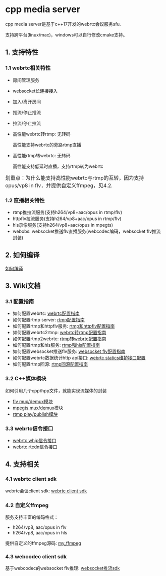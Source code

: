 # cpp media server

cpp media server是基于c++17开发的webrtc会议服务sfu.

支持跨平台(linux/mac)，windows可以自行修改cmake支持。

## 1. 支持特性
### 1.1 webrtc相关特性
* 房间管理服务
* websocket长连接接入
* 加入/离开房间
* 推流/停止推流
* 拉流/停止拉流
* 高性能webrtc转rtmp: 无转码

   高性能支持webrtc的旁路rtmp直播
* 高性能rtmp转webrtc: 无转码

   高性能支持低延时直播，支持rtmp转为webrtc

<font size=3>划重点：为什么能支持高性能webrtc与rtmp的互转，因为支持opus/vp8 in flv，并提供自定义ffmpeg，见4.2.</font>

### 1.2 直播相关特性
* rtmp推拉流服务(支持h264/vp8+aac/opus in rtmp/flv)
* httpflv拉流服务(支持h264/vp8+aac/opus in rtmp/flv)
* hls录像服务(支持h264/vp8+aac/opus in mpegts)
* webobs: websocket推送flv直播服务(webcodec编码，websocket flv推流封装)

## 2. 如何编译
[如何编译](doc/conf/0_how_to_build.md)

## 3. Wiki文档
### 3.1 配置指南
* 如何配置webrtc: [webrtc配置指南](doc/conf/1_webrtc.md)
* 如何配置rtmp server: [rtmp配置指南](doc/conf/2_rtmp.md)
* 如何配置rtmp和httpflv服务: [rtmp和httpflv配置指南](doc/conf/3_rtmp_httpflv.md)
* 如何配置webrtc2rtmp: [webrtc转rtmp配置指南](doc/conf/4_webrtc2rtmp.md)
* 如何配置rtmp2webrtc: [rtmp转webrtc配置指南](doc/conf/5_rtmp2webrtc.md)
* 如何配置rtmp和hls服务: [rtmp和hls配置指南](doc/conf/6_rtmp_hls.md)
* 如何配置websocket推送flv服务: [websocket flv配置指南](doc/conf/7_websocket_flv.md)
* 如何配置webrtc数据统计http api接口: [webrtc statics维护接口配置](doc/conf/8_webrtc_statics.md)
* 如何配置rtmp回源: [rtmp回源配置指南](doc/conf/9_rtmp_relay.md)

### 3.2 C++媒体模块
如何引用几个cpp/hpp文件，就能实现流媒体的封装
* [flv mux/demux模块](doc/module/flv_module.md)
* [mpegts mux/demux模块](doc/module/mpegts_module.md)
* [rtmp play/publish模块](doc/module/rtmp_module.md)

### 3.3 webrtc信令接口
* [webrtc whip信令接口](doc/api/whip_api.md)
* [webrtc rtcdn信令接口](doc/api/rtcdn_api.md)
## 4. 支持相关
### 4.1 webrtc client sdk
webrtc会议client sdk: [webrtc client sdk](https://github.com/runner365/webrtc-client-sdk)

### 4.2 自定义ffmpeg

服务支持丰富的编码格式：
* h264/vp8, aac/opus in flv
* h264/vp8, aac/opus in hls

提供自定义的ffmpeg源码: [my_ffmpeg](https://github.com/runner365/my_ffmpeg)

### 4.3 webcodec client sdk
基于webcodec的websocket flv推理: [websocket推流sdk](https://github.com/runner365/webcodecpush)

